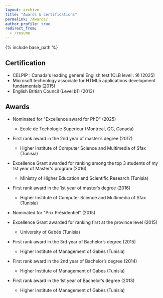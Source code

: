 ```yaml
---
layout: archive
title: "Awards & certifications"
permalink: /Awards/
author_profile: true
redirect_from:
  - /resume
---
```


{% include base_path %}

## Certification

* CELPIP : Canada's leading general English test (CLB level : 9) (2025)
* Microsoft technology associate for HTML5 applications development fundamentals (2015)
* English British Council (Level b1) (2013)


## Awards

* Nominated for "Excellence award for PhD" (2025)
  - Ecole de Techologie Superieur (Montreal, QC, Canada)

* First rank award in the 2nd year of master’s degree (2017)
  - Higher Institute of Computer Science and Multimedia of Sfax (Tunisia) 

* Excellence Grant awarded for ranking among the top 3 students of my 1st year of Master's program (2016)
  - Ministry of Higher Education and Scientific Research (Tunisia)

* First rank award in the 1st year of master’s degree (2016)
  - Higher Institute of Computer Science and Multimedia of Sfax (Tunisia) 

* Nominated for "Prix Présidentiel" (2015)
  
* Excellence Grant awarded for ranking first at the province level (2015)
  - University of Gabès (Tunisia)

* First rank award in the 3rd year of Bachelor’s degree (2015)
  - Higher Institute of Management of Gabès (Tunisia)

* First rank award in the 2nd year of Bachelor’s degree (2014)
  - Higher Institute of Management of Gabès (Tunisia)

* First rank award in the 1st year of Bachelor’s degree (2013)
  - Higher Institute of Management of Gabès (Tunisia)

